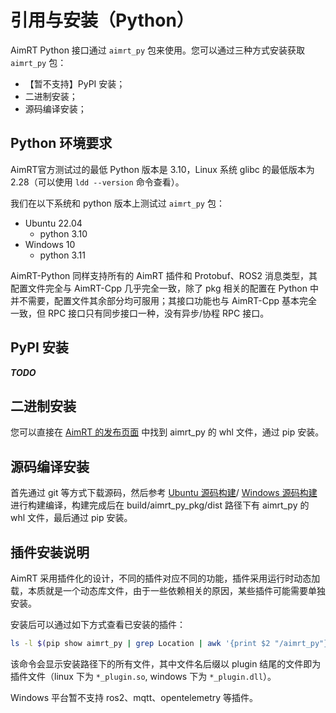 # 引用与安装（Python）

AimRT Python 接口通过 `aimrt_py` 包来使用。您可以通过三种方式安装获取 `aimrt_py` 包：

- 【暂不支持】PyPI 安装；
- 二进制安装；
- 源码编译安装；

## Python 环境要求

AimRT官方测试过的最低 Python 版本是 3.10，Linux 系统 glibc 的最低版本为 2.28（可以使用 `ldd --version` 命令查看）。

我们在以下系统和 python 版本上测试过 `aimrt_py` 包：

- Ubuntu 22.04
  - python 3.10
- Windows 10
  - python 3.11

AimRT-Python 同样支持所有的 AimRT 插件和 Protobuf、ROS2 消息类型，其配置文件完全与 AimRT-Cpp 几乎完全一致，除了 pkg 相关的配置在 Python 中并不需要，配置文件其余部分均可服用；其接口功能也与 AimRT-Cpp 基本完全一致，但 RPC 接口只有同步接口一种，没有异步/协程 RPC 接口。

## PyPI 安装

***TODO***

<!-- 您可以直接通过 `pip install aimrt_py` 来安装。 -->

## 二进制安装

您可以直接在 [AimRT 的发布页面](https://github.com/AimRT/AimRT/releases) 中找到 aimrt_py 的 whl 文件，通过 pip 安装。

## 源码编译安装

首先通过 git 等方式下载源码，然后参考 [Ubuntu 源码构建](build_from_source_ubuntu.md)/ [Windows 源码构建](build_from_source_windows.md) 进行构建编译，构建完成后在 build/aimrt_py_pkg/dist 路径下有 aimrt_py 的 whl 文件，最后通过 pip 安装。

## 插件安装说明

AimRT 采用插件化的设计，不同的插件对应不同的功能，插件采用运行时动态加载，本质就是一个动态库文件，由于一些依赖相关的原因，某些插件可能需要单独安装。

安装后可以通过如下方式查看已安装的插件：

```bash
ls -l $(pip show aimrt_py | grep Location | awk '{print $2 "/aimrt_py"}')
```

该命令会显示安装路径下的所有文件，其中文件名后缀以 plugin 结尾的文件即为插件文件（linux 下为 `*_plugin.so`, windows 下为 `*_plugin.dll`）。

<!-- PyPI 安装方式中不含 mqtt、ros2 等插件，如果需要使用这些插件，可以通过源码编译或者下载二进制的方式安装。 -->

Windows 平台暂不支持 ros2、mqtt、opentelemetry 等插件。
